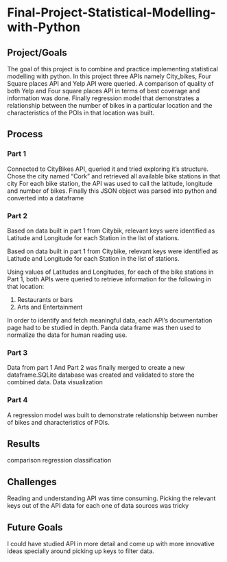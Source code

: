 # Final-Project-Statistical-Modelling-with-Python

## Project/Goals
The goal of this project is to combine and practice implementing statistical modelling with python.
In this project three APIs namely City_bikes, Four Square places API and Yelp API were queried. A comparison of quality of both Yelp and Four square places API in terms of best coverage and information was done.
Finally regression model that demonstrates a relationship between the number of bikes in a particular location and the characteristics of the POIs in that location was built. 
## Process
### Part 1
Connected  to CityBikes API, queried it and tried exploring it’s structure.
Chose the city named “Cork” and retrieved all available bike stations in that city
For each bike station, the API was used to call the latitude, longitude and number of bikes.
Finally this JSON object was parsed into python and converted into a dataframe 

### Part 2
Based on data built in part 1 from Citybik, relevant keys were identified as Latitude and Longitude for each Station in the list of stations.

Based on data built in part 1 from Citybike, relevant keys were identified as Latitude and Longitude for each Station in the list of stations.

Using values of Latitudes and Longitudes, for each of the bike stations in Part 1, both APIs were queried to retrieve information for the following in that location:
 1. Restaurants or bars
 2. Arts and Entertainment

In order to identify and fetch meaningful data, each  API’s documentation page had to be studied in depth.
Panda data frame was then used to normalize the data for human reading use.
### Part 3
Data from part 1 And Part 2 was finally merged to create a new dataframe.SQLite database was created and validated to store the combined data.
Data visualization 

### Part 4

A regression model was built to demonstrate relationship between number of bikes and characteristics of POIs. 


## Results
comparison
regression
classification

## Challenges 
Reading and understanding API was time consuming.
Picking the relevant keys out of the API data for each one of data sources was tricky

## Future Goals
I could have studied API in more detail and come up with more innovative ideas specially around picking up keys to filter data.

